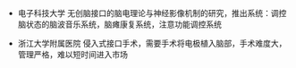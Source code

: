 - 电子科技大学 无创脑接口的脑电理论与神经影像机制的研究，推出系统：调控脑状态的脑波音乐系统，脑瘫康复系统，注意功能调控系统

- 浙江大学附属医院 侵入式接口手术，需要手术将电极植入脑部，手术难度大，管理严格，难以短时间进入市场

